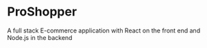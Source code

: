 # ProShopper
A full stack E-commerce application with React on the front end and Node.js in the backend
